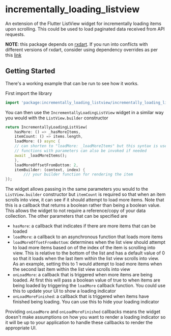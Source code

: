 # incrementally_loading_listview

An extension of the Flutter ListView widget for incrementally loading items upon scrolling. This could be used to load paginated data received from API requests. 

**NOTE**: this package depends on [rxdart](https://pub.dev/packages/rxdart). If you run into conflicts with different versions of rxdart, consider using dependency overrides as per this [link](https://flutter.dev/docs/development/packages-and-plugins/using-packages#conflict-resolution)

## Getting Started

There's a working example that can be run to see how it works.

First import the library

```dart
import 'package:incrementally_loading_listview/incrementally_loading_listview.dart';
```

You can then use the `IncrementallyLoadingListView` widget in a similar way you would with the `ListView.builder` constructor

```dart
return IncrementallyLoadingListView(
    hasMore: () => _hasMoreItems,
    itemCount: () => items.length,
    loadMore: () async {
    // can shorten to "loadMore: _loadMoreItems" but this syntax is used to demonstrate that
    // functions with parameters can also be invoked if needed
    await _loadMoreItems();
    },
    loadMoreOffsetFromBottom: 2,
    itemBuilder: (context, index) {
        /// your builder function for rendering the item
});
```

The widget allows passing in the same parameters you would to the `ListView.builder` constructor but `itemCount` is required so that when an item scrolls into view, it can see if it should attempt to load more items. Note that this is a callback that returns a boolean rather than being a boolean value. This allows the widget to not require a reference/copy of your data collection. The other parameters that can be specified are

- `hasMore`: a callback that indicates if there are more items that can be loaded
- `loadMore`: a callback to an asynchronous function that loads more items
- `loadMoreOffsetFromBottom`: determines when the list view should attempt to load more items based on of the index of the item is scrolling into view. This is relative to the bottom of the list and has a default value of 0 so that it loads when the last item within the list view scrolls into view. As an example, setting this to 1 would attempt to load more items when the second last item within the list view scrolls into view
- `onLoadMore`: a callback that is triggered when more items are being loaded. At first this will pass a boolean value of true to when items are being loaded by triggering the `loadMore` callback function. You could use this to update your UI to show a loading indicator
- `onLoadMoreFinished`: a callback that is triggered when items have finished being loading. You can use this to hide your loading indicator

Providing `onLoadMore` and `onLoadMoreFinished` callbacks means the widget doesn't make assumptions on how you want to render a loading indicator so it will be up to your application to handle these callbacks to render the appropriate UI.
